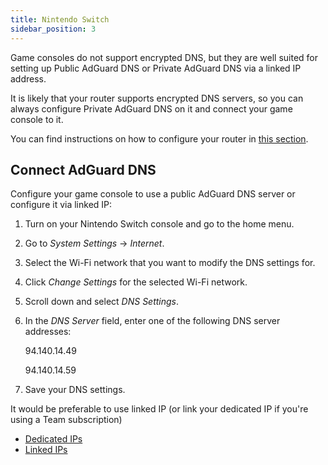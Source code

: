 ```yaml
---
title: Nintendo Switch
sidebar_position: 3
---
```


Game consoles do not support encrypted DNS, but they are well suited for setting up Public AdGuard DNS or Private AdGuard DNS via a linked IP address.

It is likely that your router supports encrypted DNS servers, so you can always configure Private AdGuard DNS on it and connect your game console to it.

You can find instructions on how to configure your router in [this section](/private-dns/connect-devices/routers/routers.md).

## Connect AdGuard DNS

Configure your game console to use a public AdGuard DNS server or configure it via linked IP:

1. Turn on your Nintendo Switch console and go to the home menu.

1. Go to *System Settings* → *Internet*.

1. Select the Wi-Fi network that you want to modify the DNS settings for.

1. Click *Change Settings* for the selected Wi-Fi network.

1. Scroll down and select *DNS Settings*.

1. In the *DNS Server* field, enter one of the following DNS server addresses:

    94.140.14.49

    94.140.14.59

1. Save your DNS settings.

It would be preferable to use linked IP (or link your dedicated IP if you're using a Team subscription)

- [Dedicated IPs](/private-dns/connect-devices/other-options/dedicated-ip.md)
- [Linked IPs](/private-dns/connect-devices/other-options/linked-ip.md)
